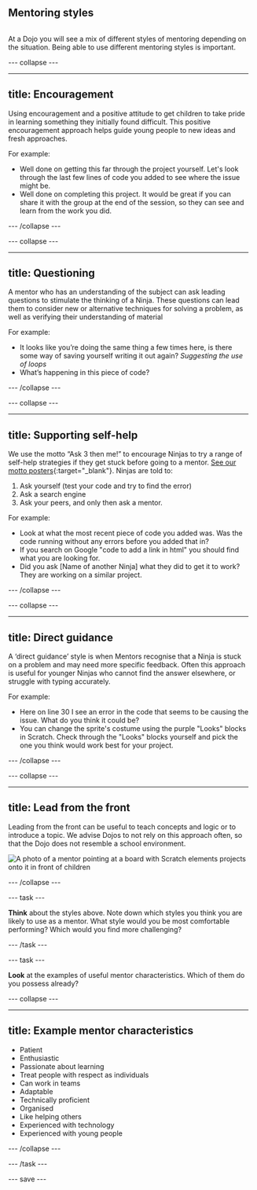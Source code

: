 ## Mentoring styles 

<div style="display: flex; flex-wrap: wrap">
<div style="flex-basis: 200px; flex-grow: 1; margin-right: 15px;">
  
At a Dojo you will see a mix of different styles of mentoring depending on the situation. Being able to use different mentoring styles is important.


--- collapse ---

---
title: Encouragement
---
Using encouragement and a positive attitude to get children to take pride in learning something they initially found difficult. This positive encouragement approach helps guide young people to new ideas and fresh approaches.
  
For example:
+ Well done on getting this far through the project yourself. Let's look through the last few lines of code you added to see where the issue might be.
+ Well done on completing this project. It would be great if you can share it with the group at the end of the session, so they can see and learn from the work you did.

--- /collapse ---
  
--- collapse ---
  
---
title: Questioning
---
A mentor who has an understanding of the subject can ask leading questions to stimulate the thinking of a Ninja. These questions can lead them to consider new or alternative techniques for solving a problem, as well as verifying their understanding of material
  
For example:
+ It looks like you’re doing the same thing a few times here, is there some way of saving yourself writing it out again? *Suggesting the use of loops*
+ What’s happening in this piece of code?

--- /collapse ---

  
--- collapse ---
  
---
title: Supporting self-help
---
We use the motto “Ask 3 then me!” to encourage Ninjas to try a range of self-help strategies if they get stuck before going to a mentor. [See our motto posters](https://help.coderdojo.com/cdkb/s/article/Dojo-Motto-Posters){:target="_blank"}. Ninjas are told to: 
1. Ask yourself (test your code and try to find the error)
2. Ask a search engine
3. Ask your peers, and only then ask a mentor.
  
For example:
+ Look at what the most recent piece of code you added was. Was the code running without any errors before you added that in?
+ If you search on Google "code to add a link in html" you should find what you are looking for.
+ Did you ask [Name of another Ninja] what they did to get it to work? They are working on a similar project.
  
--- /collapse ---
  
  
--- collapse ---
  
---
title: Direct guidance
---
A ‘direct guidance’ style is when Mentors recognise that a Ninja is stuck on a problem and may need more specific feedback. Often this approach is useful for younger Ninjas who cannot find the answer elsewhere, or struggle with typing accurately.
  
For example:
+ Here on line 30 I see an error in the code that seems to be causing the issue. What do you think it could be?
+ You can change the sprite's costume using the purple "Looks" blocks in Scratch. Check through the "Looks" blocks yourself and pick the one you think would work best for your project.
  
--- /collapse ---
  
  
--- collapse ---
  
---
title: Lead from the front
---
Leading from the front can be useful to teach concepts and logic or to introduce a topic. We advise Dojos to not rely on this approach often, so that the Dojo does not resemble a school environment.
  
![A photo of a mentor pointing at a board with Scratch elements projects onto it in front of children](images/Mentor-pointing.jpg)
 
--- /collapse ---
  
  
--- task ---

**Think** about the styles above. Note down which styles you think you are likely to use as a mentor. What style would you be most comfortable performing? Which would you find more challenging?

--- /task ---

--- task ---

**Look** at the examples of useful mentor characteristics. Which of them do you possess already?

--- collapse ---
  
---
title: Example mentor characteristics
---
  
+ Patient
+ Enthusiastic
+ Passionate about learning
+ Treat people with respect as individuals
+ Can work in teams
+ Adaptable
+ Technically proficient
+ Organised
+ Like helping others
+ Experienced with technology
+ Experienced with young people

--- /collapse ---

--- /task ---

--- save ---
